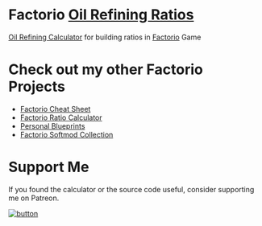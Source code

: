 # Factorio [Oil Refining Ratios](https://deniszholob.github.io/factorio-oil-refining-ratios)
[Oil Refining Calculator](https://deniszholob.github.io/factorio-oil-refining-ratios) for building ratios in [Factorio](https://www.factorio.com/) Game


# Check out my other Factorio Projects
* [Factorio Cheat Sheet](https://factoriocheatsheet.com/)
* [Factorio Ratio Calculator](https://deniszholob.github.io/factorio-machine-ratio-calc/)
* [Personal Blueprints](https://deniszholob.github.io/factorio-blueprints/)
* [Factorio Softmod Collection](https://github.com/deniszholob/factorio-softmod-pack)


# Support Me
If you found the calculator or the source code useful, consider supporting me on Patreon.

[![button](https://c5.patreon.com/external/logo/become_a_patron_button@2x.png)](https://www.patreon.com/deniszholob)
